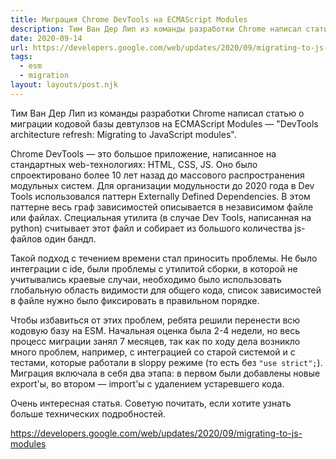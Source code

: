 ```yaml
---
title: Миграция Chrome DevTools на ECMAScript Modules
description: Тим Ван Дер Лип из команды разработки Chrome написал статью о мигрирации кодовой базы девтулзов на ECMAScript Modules
date: 2020-09-14
url: https://developers.google.com/web/updates/2020/09/migrating-to-js-modules
tags:
  - esm
  - migration
layout: layouts/post.njk
---
```

Тим Ван Дер Лип из команды разработки Chrome написал статью о миграции кодовой базы девтулзов на ECMAScript Modules — "DevTools architecture refresh: Migrating to JavaScript modules".

Chrome DevTools — это большое приложение, написанное на стандартных web-технологиях: HTML, CSS, JS. Оно было спроектировано более 10 лет назад до массового распространения модульных систем. Для организации модульности до 2020 года в Dev Tools использовался паттерн Externally Defined Dependencies. В этом паттерне весь граф зависимостей описывается в независимом файле или файлах. Специальная утилита (в случае Dev Tools, написанная на python) считывает этот файл и собирает из большого количества js-файлов один бандл.

Такой подход с течением времени стал приносить проблемы. Не было интеграции с ide, были проблемы с утилитой сборки, в которой не учитывались краевые случаи, необходимо было использовать глобальную область видимости для общего кода, список зависимостей в файле нужно было фиксировать в правильном порядке.

Чтобы избавиться от этих проблем, ребята решили перенести всю кодовую базу на ESM. Начальная оценка была 2-4 недели, но весь процесс миграции занял 7 месяцев, так как по ходу дела возникло много проблем, например, с интеграцией со старой системой и с тестами, которые работали в sloppy режиме (то есть без `"use strict";`). Миграция включала в себя два этапа: в первом были добавлены новые export'ы, во втором — import'ы с удалением устаревшего кода.

Очень интересная статья. Советую почитать, если хотите узнать больше технических подробностей.

https://developers.google.com/web/updates/2020/09/migrating-to-js-modules
